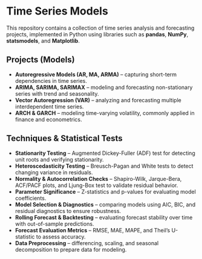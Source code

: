 # **Time Series Models**

This repository contains a collection of time series analysis and forecasting projects, implemented in Python using libraries such as **pandas**, **NumPy**, **statsmodels**, and **Matplotlib**.

## Projects (Models)
- **Autoregressive Models (AR, MA, ARMA)** – capturing short-term dependencies in time series.  
- **ARIMA, SARIMA, SARIMAX** – modeling and forecasting non-stationary series with trend and seasonality.  
- **Vector Autoregression (VAR)** – analyzing and forecasting multiple interdependent time series.  
- **ARCH & GARCH** – modeling time-varying volatility, commonly applied in finance and econometrics.  

## Techniques & Statistical Tests
- **Stationarity Testing** – Augmented Dickey-Fuller (ADF) test for detecting unit roots and verifying stationarity.  
- **Heteroscedasticity Testing** – Breusch-Pagan and White tests to detect changing variance in residuals.  
- **Normality & Autocorrelation Checks** – Shapiro-Wilk, Jarque-Bera, ACF/PACF plots, and Ljung-Box test to validate residual behavior.  
- **Parameter Significance** – Z-statistics and p-values for evaluating model coefficients.  
- **Model Selection & Diagnostics** – comparing models using AIC, BIC, and residual diagnostics to ensure robustness.  
- **Rolling Forecast & Backtesting** – evaluating forecast stability over time with out-of-sample predictions.  
- **Forecast Evaluation Metrics** – RMSE, MAE, MAPE, and Theil’s U-statistic to assess accuracy.  
- **Data Preprocessing** – differencing, scaling, and seasonal decomposition to prepare data for modeling.
